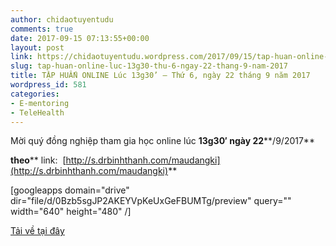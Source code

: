 ```yaml
---
author: chidaotuyentudu
comments: true
date: 2017-09-15 07:13:55+00:00
layout: post
link: https://chidaotuyentudu.wordpress.com/2017/09/15/tap-huan-online-luc-13g30-thu-6-ngay-22-thang-9-nam-2017/
slug: tap-huan-online-luc-13g30-thu-6-ngay-22-thang-9-nam-2017
title: TẬP HUẤN ONLINE Lúc 13g30’ – Thứ 6, ngày 22 tháng 9 năm 2017
wordpress_id: 581
categories:
- E-mentoring
- TeleHealth
---
```


Mời quý đồng nghiệp tham gia học online lúc **13g30′ ****ngày**** 22****/9/2017**

**theo**** link:  [http://s.drbinhthanh.com/maudangki](http://s.drbinhthanh.com/maudangki)**

[googleapps domain="drive" dir="file/d/0Bzb5sgJP2AKEYVpKeUxGeFBUMTg/preview" query="" width="640" height="480" /]

[Tải về tại đây](https://drive.google.com/file/d/0Bzb5sgJP2AKEYVpKeUxGeFBUMTg/view?usp=sharing)
